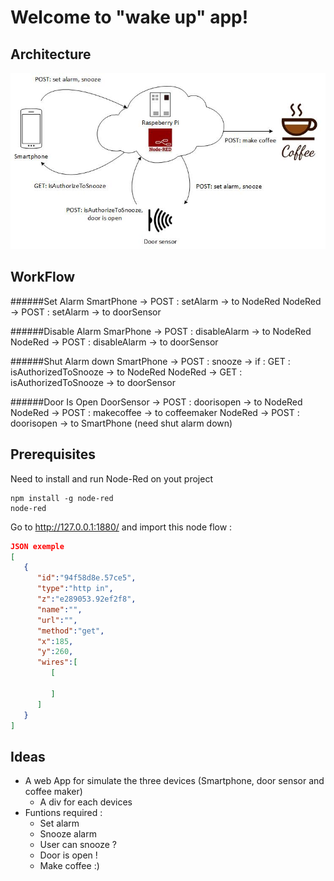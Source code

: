 Welcome to "wake up" app!
===================

Architecture
-------------

![enter image description here](https://github.com/amaitreynov/nodered-project/blob/master/archi/archi.jpg)

WorkFlow
-------------
######Set Alarm
SmartPhone -> POST : setAlarm -> to NodeRed
NodeRed      -> POST : setAlarm -> to doorSensor

######Disable Alarm
SmarPhone -> POST : disableAlarm -> to NodeRed
NodeRed -> POST : disableAlarm -> to doorSensor

######Shut Alarm down
SmartPhone -> POST : snooze -> if : GET : isAuthorizedToSnooze -> to NodeRed
NodeRed -> GET : isAuthorizedToSnooze -> to doorSensor

######Door Is Open
DoorSensor -> POST : doorisopen -> to NodeRed
NodeRed -> POST : makecoffee -> to coffeemaker
NodeRed -> POST : doorisopen -> to SmartPhone (need shut alarm down)

Prerequisites
-------------
Need to install and run Node-Red on yout project
```
npm install -g node-red
node-red
```

Go to http://127.0.0.1:1880/ and import this node flow :

```json
JSON exemple
[  
   {  
      "id":"94f58d8e.57ce5",
      "type":"http in",
      "z":"e289053.92ef2f8",
      "name":"",
      "url":"",
      "method":"get",
      "x":185,
      "y":260,
      "wires":[  
         [  

         ]
      ]
   }
]
```

Ideas
----------

- <i></i>A web App for simulate the three devices (Smartphone, door sensor and coffee maker)
	- <i></i> A div for each devices
- <i></i>Funtions required :
	- <i></i> Set alarm
	- <i></i> Snooze alarm
	- <i></i> User can snooze ?
	- <i></i> Door is open !
	- <i></i> Make coffee :)

